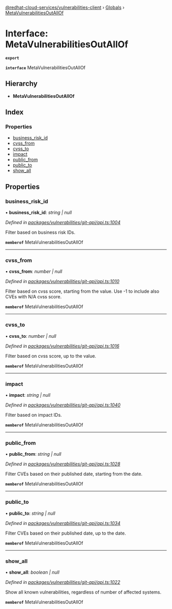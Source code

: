 [@redhat-cloud-services/vulnerabilities-client](../README.md) › [Globals](../globals.md) › [MetaVulnerabilitiesOutAllOf](metavulnerabilitiesoutallof.md)

# Interface: MetaVulnerabilitiesOutAllOf

**`export`** 

**`interface`** MetaVulnerabilitiesOutAllOf

## Hierarchy

* **MetaVulnerabilitiesOutAllOf**

## Index

### Properties

* [business_risk_id](metavulnerabilitiesoutallof.md#business_risk_id)
* [cvss_from](metavulnerabilitiesoutallof.md#cvss_from)
* [cvss_to](metavulnerabilitiesoutallof.md#cvss_to)
* [impact](metavulnerabilitiesoutallof.md#impact)
* [public_from](metavulnerabilitiesoutallof.md#public_from)
* [public_to](metavulnerabilitiesoutallof.md#public_to)
* [show_all](metavulnerabilitiesoutallof.md#show_all)

## Properties

###  business_risk_id

• **business_risk_id**: *string | null*

*Defined in [packages/vulnerabilities/git-api/api.ts:1004](https://github.com/RedHatInsights/javascript-clients/blob/master/packages/vulnerabilities/git-api/api.ts#L1004)*

Filter based on business risk IDs.

**`memberof`** MetaVulnerabilitiesOutAllOf

___

###  cvss_from

• **cvss_from**: *number | null*

*Defined in [packages/vulnerabilities/git-api/api.ts:1010](https://github.com/RedHatInsights/javascript-clients/blob/master/packages/vulnerabilities/git-api/api.ts#L1010)*

Filter based on cvss score, starting from the value. Use -1 to include also CVEs with N/A cvss score.

**`memberof`** MetaVulnerabilitiesOutAllOf

___

###  cvss_to

• **cvss_to**: *number | null*

*Defined in [packages/vulnerabilities/git-api/api.ts:1016](https://github.com/RedHatInsights/javascript-clients/blob/master/packages/vulnerabilities/git-api/api.ts#L1016)*

Filter based on cvss score, up to the value.

**`memberof`** MetaVulnerabilitiesOutAllOf

___

###  impact

• **impact**: *string | null*

*Defined in [packages/vulnerabilities/git-api/api.ts:1040](https://github.com/RedHatInsights/javascript-clients/blob/master/packages/vulnerabilities/git-api/api.ts#L1040)*

Filter based on impact IDs.

**`memberof`** MetaVulnerabilitiesOutAllOf

___

###  public_from

• **public_from**: *string | null*

*Defined in [packages/vulnerabilities/git-api/api.ts:1028](https://github.com/RedHatInsights/javascript-clients/blob/master/packages/vulnerabilities/git-api/api.ts#L1028)*

Filter CVEs based on their published date, starting from the date.

**`memberof`** MetaVulnerabilitiesOutAllOf

___

###  public_to

• **public_to**: *string | null*

*Defined in [packages/vulnerabilities/git-api/api.ts:1034](https://github.com/RedHatInsights/javascript-clients/blob/master/packages/vulnerabilities/git-api/api.ts#L1034)*

Filter CVEs based on their published date, up to the date.

**`memberof`** MetaVulnerabilitiesOutAllOf

___

###  show_all

• **show_all**: *boolean | null*

*Defined in [packages/vulnerabilities/git-api/api.ts:1022](https://github.com/RedHatInsights/javascript-clients/blob/master/packages/vulnerabilities/git-api/api.ts#L1022)*

Show all known vulnerabilities, regardless of number of affected systems.

**`memberof`** MetaVulnerabilitiesOutAllOf
